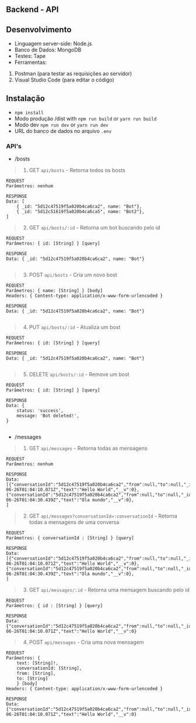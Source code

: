 Backend - API
---
## Desenvolvimento
- Linguagem server-side: Node.js
- Banco de Dados: MongoDB
- Testes: Tape
- Ferramentas: 
1. Postman (para testar as requisições ao servidor)
2. Visual Studio Code (para editar o código)

## Instalação
- `npm install`
- Modo produção /dist with `npm run build` or `yarn run build`
- Modo dev `npm run dev` or `yarn run dev`
- URL do banco de dados no arquivo `.env`

### API's
- /bosts
>1. GET `api/bosts` - Retorna todos os bosts
```
REQUEST
Parâmetros: nenhum

RESPONSE
Data: [
    { _id: "5d12c47519f5a020b4ca6ca2", name: "Bot"}, 
    { _id: "5d12c51619f5a020b4ca6ca5", name: "Bot2"}, 
]
```
>2. GET `api/bosts/:id` - Retorna um bot buscando pelo id
```
REQUEST
Parâmetros: { id: [String] } [query]

RESPONSE
Data: { _id: "5d12c47519f5a020b4ca6ca2", name: "Bot"}
    
```
>3. POST `api/bosts` - Cria um novo bost
```
REQUEST
Parâmetros: { name: [String] } [body]
Headers: { Content-type: application/x-www-form-urlencoded }

RESPONSE
Data: { _id: "5d12c47519f5a020b4ca6ca2", name: "Bot"}
    
```
>4. PUT `api/bosts/:id` - Atualiza um bost
```
REQUEST
Parâmetros: { id: [String] } [query]

RESPONSE
Data: { _id: "5d12c47519f5a020b4ca6ca2", name: "Bot"}
    
```

>5. DELETE `api/bosts/:id` - Remove um bost
```
REQUEST
Parâmetros: { id: [String] } [query]

RESPONSE
Data: {
    status: 'success',
    message: 'Bot deleted!',
}
    
```


- /messages
>1. GET `api/messages` - Retorna todas as mensagens
```
REQUEST
Parâmetros: nenhum

RESPONSE
Data: [{"conversationId":"5d12c47519f5a020b4ca6ca2","from":null,"to":null,"_id":"5d12c48a19f5a020b4ca6ca3","timestamp":"2019-06-26T01:04:10.071Z","text":"Hello World","__v":0},{"conversationId":"5d12c47519f5a020b4ca6ca2","from":null,"to":null,"_id":"5d12c49e19f5a020b4ca6ca4","timestamp":"2019-06-26T01:04:30.439Z","text":"Ola mundo","__v":0},
]
```
>2. GET `api/messages?conversationId=:conversationId` - Retorna todas a mensagens de uma conversa
```
REQUEST
Parâmetros: { conversationId : [String] } [query]

RESPONSE
Data: [{"conversationId":"5d12c47519f5a020b4ca6ca2","from":null,"to":null,"_id":"5d12c48a19f5a020b4ca6ca3","timestamp":"2019-06-26T01:04:10.071Z","text":"Hello World","__v":0},{"conversationId":"5d12c47519f5a020b4ca6ca2","from":null,"to":null,"_id":"5d12c49e19f5a020b4ca6ca4","timestamp":"2019-06-26T01:04:30.439Z","text":"Ola mundo","__v":0},
]
```
>3. GET `api/messages/:id` - Retorna uma mensagem buscando pelo id
```
REQUEST
Parâmetros: { id : [String] } [query]

RESPONSE
Data: {"conversationId":"5d12c47519f5a020b4ca6ca2","from":null,"to":null,"_id":"5d12c48a19f5a020b4ca6ca3","timestamp":"2019-06-26T01:04:10.071Z","text":"Hello World","__v":0}
```
>4. POST `api/messages` - Cria uma nova mensagem
```
REQUEST
Parâmetros: { 
    text: [String]!, 
    conversationId: [String], 
    from: [String], 
    to: [String] 
    } [body]
Headers: { Content-type: application/x-www-form-urlencoded }

RESPONSE
Data: {"conversationId":"5d12c47519f5a020b4ca6ca2","from":null,"to":null,"_id":"5d12c48a19f5a020b4ca6ca3","timestamp":"2019-06-26T01:04:10.071Z","text":"Hello World","__v":0}
    
```
